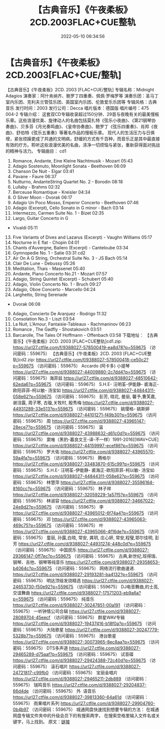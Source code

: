 ﻿---
title: 【古典音乐】《午夜柔板》2CD.2003FLAC+CUE整轨
date: 2022-05-10 06:34:56
categories: 古典音乐、新世纪、纯音雅乐
tags: 纯音雅乐
---
# 【古典音乐】《午夜柔板》2CD.2003[FLAC+CUE/整轨]

【古典音乐】《午夜柔板》2CD. 2003
[FLAC+CUE/整轨]
专辑名称：Midnight
Adagios
演奏家：阿什肯纳齐、鲍罗丁四重奏、佩佩·罗梅罗等
演奏乐团：圣马丁室内乐团、克利夫兰管弦乐团、英国室内乐团、伦敦爱乐乐团等
专辑风格：古典音乐
发行时间：2003
发行公司：Decca
唱片版本：德国版
唱片编号：475 004-2
专辑介绍：
这套双CD专辑收录超过150分钟、29首与夜晚有关的最美慢板乐章。这些浪漫优美、旋律动人的名曲包括莫扎特《弦乐小夜曲》、《第21钢琴协奏曲》、贝多芬《月光奏鸣曲》、《皇帝协奏曲》、鲍罗丁《弦乐四重奏》、肖邦《夜曲》、舒伯特《弦乐五重奏》等著名作品的慢板乐章。
现代人的生活压力与日俱增，紧张烦躁更成了共通的文明病，舒缓的方式有千百种，而音乐正是其中最直接有效的疗方。聆听这些浪漫优美的名曲，涤净一切烦恼与紧张，重新获得面对挑战的精神与活力。
专辑曲目：
cd1
01. Romance, Andante, Eine
Kleine Nachtmusik - Mozart 05:43
02. Adagio Sostenuto, Moonlight
Sonata - Beethoven 06:09
03. Chanson De Nuit - Elgar
03:41
04. Pavane - Faure
06:37
05. Nutturno, AndanteString
Quartet No. 2 - Borodin 08:18
06. Lullaby - Brahms
02:32
07. Berceuse Romantique -
Kreisler 04:34
08. O Silver Moon - Dvorak
06:17
09. Adagio Un Poco Mosso,
Emperor Concerto - Beethoven 07:46
10. Adagio (Excerpt), Cello
Sonato in G minor - Bach 03:14
11. Intermezzo, Carmen Suite
No. 1 - Bizet 02:35
12. Largo, Guitar Concerto in G
- Vivaldi 05:11
13. Five Variants of Dives and
Lazarus (Excerpt) - Vaughn Williams 05:17
14. Nocturne in E flat - Chopin
04:01
15. Chants d'Auvergne, Bailero
(Excerpt) - Canteloube 03:34
16. Gymnopedie No. 1 - Satie
03:31
cd2
01. Air On A G String,
Orchestral Suite No. 3 - JS Bach 05:14
02. Clair De Lune - Debussy
05:26
03. Meditation, Thais -
Massenet 05:40
04. Andante, Piano Concerto
No.21 - Mozart 07:57
05. Adagio, String Quintet
(Excerpt) - Schubert 05:40
06. Adagio, Violin Concerto No.
1 - Bruch 09:27
07. Adagio, Oboe Concerto -
Marcello 04:24
08. Larghetto, String Serenade
- Dvorak 06:08
09. Adagio, Concierto De
Aranjuez - Rodrigo 11:32
10. Consolation No.3 - Liszt
03:54
11. La Nuit, L'Amour,
Fantaisie-Tableaux - Rachmaninov 06:23
12. Romance , The Gadfly -
Shostakovich 03:51
13. Barcarolle, The Tales Of
Hoffmann - Offenbach 03:58
下载地址：
【古典音乐】《午夜柔板》2CD. 2003 [FLAC+CUE整轨]cd1.zip:
https://url27.ctfile.com/f/9388027-578500419-ea8d78?p=559675
（访问密码：559675）
【古典音乐】《午夜柔板》2CD. 2003 [FLAC+CUE整轨]cd2.zip: https://url27.ctfile.com/f/9388027-578500418-ce50c2?p=559675
（访问密码：559675）
Accardo (阿卡多)
小提琴
https://url27.ctfile.com/d/9388027-44009880-2c7dd4?p=559675
（访问密码：559675）海菲兹
https://url27.ctfile.com/d/9388027-48510642-62eda6?p=559675
（访问密码：559675）
S.H.E- 汪明荃-伊能静-
裘海正-欧阳菲菲-柯以敏- 汤宝如
https://url27.ctfile.com/d/9388027-44844311-058e62?p=559675
（访问密码：559675）
彭芳, 晓花, 曼丽, 馨予,曹芙嘉, 谢浛露, 周子寒, 古璇,关牧村,
殷秀梅
https://url27.ctfile.com/d/9388027-44931289-33e513?p=559675
（访问密码：559675）
姚璎格- 姚斯婷
https://url27.ctfile.com/d/9388027-44101271-f49b30?p=559675
（访问密码：559675）
周
https://url27.ctfile.com/d/9388027-43965147-28ece7?p=559675
（访问密码：559675）
温
https://url27.ctfile.com/d/9388027-43988632-d61c0d?p=559675
（访问密码：559675）
窦唯（黑豹-暮良文王-译-不一样）1991-2016[[WAV+CUE]
https://url27.ctfile.com/d/9388027-44159997-ecef86?p=559675
（访问密码：559675）
罗大佑
https://url27.ctfile.com/d/9388027-43965570-59a4fa?p=559675
（访问密码：559675）
腾格尔
https://url27.ctfile.com/d/9388027-33483870-615c99?p=559675
（访问密码：559675）
S.H.E-
汪明荃-伊能静- 裘海正-欧阳菲菲-柯以敏- 汤宝如
https://url27.ctfile.com/d/9388027-44844311-058e62?p=559675
（访问密码：559675）
林慧萍
https://url27.ctfile.com/d/9388027-35596164-8160cc?p=559675
（访问密码：559675）
林子祥
https://url27.ctfile.com/d/9388027-32059229-1a57f5?p=559675
（访问密码：559675）
林淑容
https://url27.ctfile.com/d/9388027-34667022-24e8d2?p=559675
（访问密码：559675）
李
https://url27.ctfile.com/d/9388027-43965012-6f74a4?p=559675
（访问密码：559675）
邓
https://url27.ctfile.com/d/9388027-43965063-469c75?p=559675
（访问密码：559675）
叶
https://url27.ctfile.com/d/9388027-43965066-4f16de?p=559675
（访问密码：559675）
童丽, 孙露,白晓, 常安, 龚玥, 庄心妍, 常安,程璧,鄂尔佳明,
彭芳
https://url27.ctfile.com/d/9388027-44931274-448c0d?p=559675
（访问密码：559675）
中国民乐
https://url27.ctfile.com/d/9388027-29366147-0ff7ec?p=559675
（访问密码：559675）
古典,新世纪,班得瑞、钢琴、吉他、钢琴等纯音乐
https://url27.ctfile.com/d/9388027-29358653-b4064c?p=559675
（访问密码：559675）
网络流行歌曲速递.
https://url27.ctfile.com/d/9388027-29193281-ba4132?p=559675
（访问密码：559675）
明达顶级发烧精选
https://url27.ctfile.com/d/9388027-24653730-f50e92?p=559675
（访问密码：559675）
DJ电音舞曲,的士高, 交谊舞曲
https://url27.ctfile.com/d/9388027-17571203-eb9a6a?p=559675
（访问密码：559675）
纯音乐
https://url27.ctfile.com/d/9388027-30247851-00a191
（访问密码：559675）
一听钟情公司合辑
https://url27.ctfile.com/d/9388027-28089704-45eecf
（访问密码：559675）
群星WAV专辑
https://url27.ctfile.com/d/9388027-19437416-b18f0a?p=559675
（访问密码：559675）
大陆歌星
https://url27.ctfile.com/d/9388027-30247779-5328b7?p=559675
（访问密码：559675）
港台歌星
https://url27.ctfile.com/d/9388027-30073965-8ec8aa?p=559675
（访问密码：559675）
DTS多声道
https://url27.ctfile.com/d/9388027-29465289-d75aaf?p=559675
（访问密码：559675）
试音碟
https://url27.ctfile.com/d/9388027-29424388-72c40d?p=559675
（访问密码：559675）
滚石唱片
https://url27.ctfile.com/d/9388027-24721817-c99fb0
（访问密码：559675）
宝丽金唱片
https://url27.ctfile.com/d/9388027-29465211-2db889
（访问密码：559675）
瑞鸣音乐
https://url27.ctfile.com/d/9388027-29204837-66d4de
（访问密码：559675）
外  语音乐
https://url27.ctfile.com/d/9388027-39813360-64a61d
（访问密码：559675）
雨果唱片系列
https://url27.ctfile.com/d/9388027-29904760-0b4b97
（访问密码：559675）
城通网盘快速找到想要专辑的方法：
在城通网盘专辑文件夹中的升级会员下的有搜索两字，
在搜索空格里输入文件名或关键字，马上找到。
原文：[链接](https://blog.sina.com.cn/s/blog_1647c7e7601030x62.html)